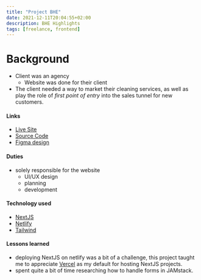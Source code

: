 ```yaml
---
title: "Project BHE"
date: 2021-12-11T20:04:55+02:00
description: BHE Highlights
tags: [freelance, frontend]
---
```


# Background
- Client was an agency
	- Website was done for their client
- The client needed a way to market their cleaning services, as well as play the role of *first point of entry* into the sales tunnel for new customers.

#### Links
- [Live Site](https://yaniclean.co.uk/)
- [Source Code](https://github.com/txndai/yani-clean)
- [Figma design](https://www.figma.com/file/iTbQbo5SBvvMQQ5Y8Co176/Yani-Clean?node-id=0%3A1)

#### Duties
- solely responsible for the website
	- UI/UX design
	- planning
	- development

#### Technology used
- [NextJS](https://nextjs.org/)
- [Netlify](https://www.netlify.com/)
- [Tailwind](https://tailwindcss.com/)

#### Lessons learned
- deploying NextJS on netlify was a bit of a challenge, this project taught me to appreciate [Vercel](https://vercel.com) as my default for hosting NextJS projects.
- spent quite a bit of time researching how to handle forms in JAMstack.